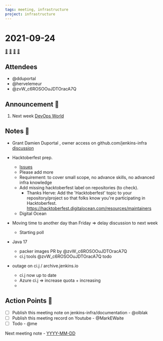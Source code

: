 ```yaml
---
tags: meeting, infrastructure
project: infrastructure
---
```

<!-- markdownlint-disable MD026-->

# 2021-09-24

[:movie_camera:](https://zoom.us/j/92454301214?pwd=aEVoUi9EanpaakN3L1ZxRlpDQk5Ddz09)
[:calendar:](https://jenkins.io/event-calendar/)
[:speech_balloon:](https://jenkins.io/chat/#jenkins-infra)
[:email:](https://groups.google.com/g/jenkins-infra)

## Attendees

* @dduportal 
* @hervelemeur
* @zvW_c6ROSOOuJDTOracA7Q 

## Announcement :loudspeaker:

1. Next week [DevOps World](https://www.jenkins.io/blog/2021/09/21/jenkins-at-devops-world/) 

## Notes :book:

* Grant Damien Duportal , owner access on github.com/jenkins-infra [discussion](https://groups.google.com/u/1/g/jenkins-infra/c/4hsjp3qkq2E)
* Hacktoberfest prep.
  * [Issues](https://issues.jenkins.io/issues/?jql=project%20%3D%20INFRA%20AND%20status%20in%20(Open%2C%20Reopened)%20AND%20labels%20%3D%20newbie-friendly)
  * Please add more
  * Requirement: to cover small scope, no advance skills, no advanced infra knowledge
  * Add missing hacktoberfest label on repositories (to check).
    * Thanks Herve: Add the 'Hacktoberfest' topic to your repository/project so that folks know you're participating in Hacktoberfest. <https://hacktoberfest.digitalocean.com/resources/maintainers>
  * Digital Ocean 
* Moving time to another day than Friday => delay discussion to next week
  * Starting poll
  
  
* Java 17
  * packer images PR by @zvW_c6ROSOOuJDTOracA7Q 
  * ci.j tools @zvW_c6ROSOOuJDTOracA7Q todo

* outage on ci.j / archive.jenkins.io
  * ci.j now up to date
  * Azure ci.j => increase quota + increasing 
  * 

## Action Points :muscle:

* [ ] Publish this meeting note on jenkins-infra/documentation - @olblak 
* [ ] Publish this meeting record on Youtube - @MarkEWaite 
* [ ] Todo - @me

Next meeting note - [YYYY-MM-DD](https://hackmd.io/xxx) 